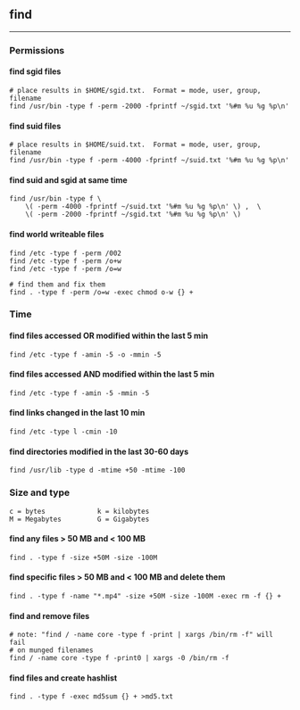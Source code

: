 ## find
---

### Permissions

#### find sgid files

    # place results in $HOME/sgid.txt.  Format = mode, user, group, filename
    find /usr/bin -type f -perm -2000 -fprintf ~/sgid.txt '%#m %u %g %p\n'

#### find suid files

    # place results in $HOME/suid.txt.  Format = mode, user, group, filename
    find /usr/bin -type f -perm -4000 -fprintf ~/suid.txt '%#m %u %g %p\n'

#### find suid and sgid at same time

    find /usr/bin -type f \
        \( -perm -4000 -fprintf ~/suid.txt '%#m %u %g %p\n' \) ,  \
        \( -perm -2000 -fprintf ~/sgid.txt '%#m %u %g %p\n' \)

#### find world writeable files

    find /etc -type f -perm /002
    find /etc -type f -perm /o+w
    find /etc -type f -perm /o=w

    # find them and fix them
    find . -type f -perm /o=w -exec chmod o-w {} +

### Time

#### find files accessed OR modified within the last 5 min

    find /etc -type f -amin -5 -o -mmin -5

#### find files accessed AND modified within the last 5 min

    find /etc -type f -amin -5 -mmin -5

#### find links changed in the last 10 min

    find /etc -type l -cmin -10

#### find directories modified in the last 30-60 days

    find /usr/lib -type d -mtime +50 -mtime -100

### Size and type

    c = bytes             k = kilobytes
    M = Megabytes         G = Gigabytes

#### find any files > 50 MB and < 100 MB

    find . -type f -size +50M -size -100M

#### find specific files > 50 MB and < 100 MB and delete them

    find . -type f -name "*.mp4" -size +50M -size -100M -exec rm -f {} +

#### find and remove files

    # note: "find / -name core -type f -print | xargs /bin/rm -f" will fail
    # on munged filenames
    find / -name core -type f -print0 | xargs -0 /bin/rm -f

#### find files and create hashlist

    find . -type f -exec md5sum {} + >md5.txt
